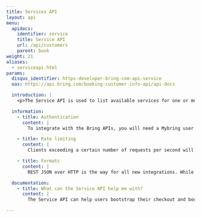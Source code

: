 ```yaml
---
title: Services API
layout: api
menu:
  apidocs:
    identifier: service
    title: Service API
    url: /api/customers
    parent: book
weight: 21
aliases:
  - serviceapi.html
params:
  disqus_identifier: https-developer-bring-com-api-service
  oas: https://api.bring.com/booking-customer-info-api/api-docs

  introduction: |
    <p>The Service API is used to list available services for one or more customers</p>

  information:
    - title: Authentication
      content: |
        To integrate with the Bring APIs, you will need a Mybring user account with an API key. Information about prerequisites and authentication headers can be found on the general API [Getting Started page](/api/). In addition to authentication, you need to be [authorized](./authorization).

    - title: Rate limiting
      content: |
        Clients exceeding a certain number of requests per second will be throttled, and the response will contain http status code 429. If you have a use case requiring rates above the limit, please contact developer-booking@bring.com for assistance.

    - title: Formats
      content: |
        REST JSON over HTTP is the way for all new integrations. While we currently also support XML for legacy reasons, this will be phased out in the future.

  documentation:
    - title: What can the Service API help me with?
      content: |
        The Service API can help users bootstrap their checkout and booking process by providing a list of customers, countries, and services available to the user. 

---
```

